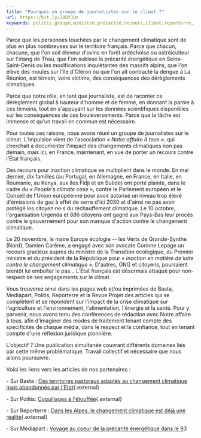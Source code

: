 ```yaml
---
title: "Pourquoi un groupe de journalistes sur le climat ?"
url: https://bit.ly/2BBfJQe
keywords: politis,groupe,ministre,précarité,recours,climat,reporterre,journalistes,lon,changement,travail,énergétique,climatique
---
```

Parce que les personnes touchées par le changement climatique sont de plus en plus nombreuses sur le territoire français. Parce que chacun, chacune, que l'on soit éleveur d'ovins en forêt ardéchoise ou ostréiculteur sur l'étang de Thau, que l'on subisse la précarité énergétique en Seine-Saint-Denis ou les modifications inquiétantes des massifs alpins, que l'on élève des moules sur l'île d'Oléron ou que l'on ait contracté la dengue à La Réunion, est témoin, voire victime, des conséquences des dérèglements climatiques.

Parce que notre rôle, en tant que journaliste, est de raconter ce dérèglement global à hauteur d'homme et de femme, en donnant la parole à ces témoins, tout en s'appuyant sur les données scientifiques disponibles sur les conséquences de ces bouleversements. Parce que la tâche est immense et qu'un travail en commun est nécessaire.

Pour toutes ces raisons, nous avons réuni un groupe de journalistes sur le climat. L'impulsion vient de l'association *« Notre affaire à tous »*, qui cherchait à documenter l'impact des changements climatiques non pas demain, mais ici, en France, maintenant, en vue de porter un recours contre l'État français.

Des recours pour inaction climatique se multiplient dans le monde. En mai dernier, dix familles (au Portugal, en Allemagne, en France, en Italie, en Roumanie, au Kenya, aux îles Fidji et en Suède) ont porté plainte, dans le cadre du *« People's climate case »*, contre le Parlement européen et le Conseil de l'Union européenne pour avoir autorisé un niveau trop élevé d'émissions de gaz à effet de serre d'ici 2030 et d'ainsi ne pas avoir protégé les citoyen·ne·s du réchauffement climatique. Le 10 octobre, l'organisation Urgenda et 886 citoyens ont gagné aux Pays-Bas leur procès contre le gouvernement pour son manque d'action contre le changement climatique.

Le 20 novembre, le maire Europe écologie -- les Verts de Grande-Synthe (Nord), Damien Carême, a engagé avec son avocate Corinne Lepage un recours gracieux auprès du ministre de la Transition écologique, du Premier ministre et du président de la République pour *« inaction en matière de lutte contre le changement climatique ».* D'autres, ONG et citoyens, pourraient bientôt lui emboîter le pas... L'État français est désormais attaqué pour non-respect de ses engagements sur le climat.

Vous trouverez ainsi dans les pages web et/ou imprimées de Basta, Mediapart, Politis, Reporterre et la Revue Projet des articles qui se complètent et se répondent sur l'impact de la crise climatique sur l'agriculture et l'environnement, l'alimentation, l'énergie et la santé. Pour y parvenir, nous avons tenu des conférences de rédaction avec Notre affaire à tous, afin d'imaginer des modes de traitement tenant compte des spécificités de chaque média, dans le respect et la confiance, tout en tenant compte d'une réflexion juridique pionnière.

L'objectif ? Une publication simultanée couvrant différents domaines liés par cette même problématique. Travail collectif et nécessaire que nous allons poursuivre.

Voici les liens vers les articles de nos partenaires :

\- Sur Basta : [Ces territoires pastoraux adaptés au changement climatique mais abandonnés par l\'Etat](https://www.bastamag.net/rechauffement-climatique-agriculture-pastorale-resilience-territoire){.external}

\- Sur Politis: [Coquillages à l\'étouffée](https://www.politis.fr/articles/2018/11/coquillages-a-letouffee-39663/){.external}

\- Sur Reporterre : [Dans les Alpes, le changement climatique est déjà une réalité](https://reporterre.net/Dans-les-Alpes-le-changement-climatique-est-deja-une-realite){.external}

\- Sur Mediapart : [Voyage au coeur de la précarité énergétique dans le 9](https://www.mediapart.fr/journal/france/271118/se-croyait-dans-un-congelateur-voyage-au-coeur-de-la-precarite-energetique-dans-le-93)3

 

 

 

 
